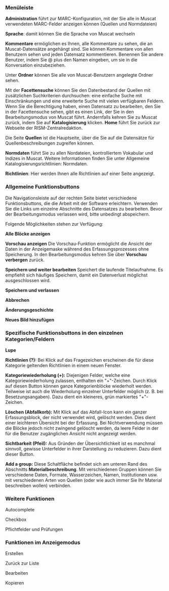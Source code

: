 ### Menüleiste  

**Administration** führt zur MARC-Konfiguration, mit der Sie alle in Muscat verwendeten MARC-Felder anzeigen können (Quellen und Normdateien)

**Sprache**: damit können Sie die Sprache von Muscat wechseln  

**Kommentare** ermöglichen es Ihnen, alle Kommentare zu sehen, die an Muscat-Datensätze angehängt sind. Sie können Kommentare von allen Benutzern sehen und jeden Datensatz kommentieren. Benennen Sie andere Benutzer, indem Sie @ plus den Namen eingeben, um sie in die Konversation einzubeziehen.

Unter **Ordner** können Sie alle von Muscat-Benutzern angelegte Ordner sehen.

Mit der **Facettensuche** können Sie den Datenbestand der Quellen mit zusätzlichen Suchkriterien durchsuchen: eine einfache Suche mit Einschränkungen und eine erweiterte Suche mit vielen verfügbaren Feldern. Wenn Sie die Berechtigung haben, einen Datensatz zu bearbeiten, den Sie in der Facettensuche sehen, gibt es einen Link, der Sie in den Bearbeitungsmodus von Muscat führt. Andernfalls kehren Sie zu Muscat zurück, indem Sie auf **Katalogisierung** klicken. **Home** führt Sie zurück zur Webseite der RISM-Zentralredaktion.

Die Seite **Quellen** ist die Hauptseite, über die Sie auf die Datensätze für Quellenbeschreibungen zugreifen können.

**Normdaten** führt Sie zu allen Nordateien, kontrolliertem Vokabular und Indizes in Muscat. Weitere Informationen finden Sie unter Allgemeine Katalogisierungsrichtlinien: Normdaten.

**Richtlinien**: Hier werden Ihnen alle Richtlinien auf einer Seite angezeigt.



### Allgemeine Funktionsbuttons

Die Navigationsleiste auf der rechten Seite bietet verschiedene Funktionsbuttons, die die Arbeit mit der Software erleichtern. Verwenden Sie die Links um einzelne Abschnitte des Datensatzes zu bearbeiten. Bevor der Bearbeitungsmodus verlassen wird, bitte unbedingt abspeichern.

Folgende Möglichkeiten stehen zur Verfügung:

**Alle Blöcke anzeigen**

**Vorschau anzeigen** Die Vorschau-Funktion ermöglicht die Ansicht der Daten in der Anzeigemaske während des Erfassungsprozesses ohne Speicherung. In den Bearbeitungsmodus kehren Sie über **Vorschau verbergen** zurück.

**Speichern und weiter bearbeiten** Speichert die laufende Titelaufnahme. Es empfiehlt sich häufiges Speichern, damit ein Datenverlust möglichst ausgeschlossen wird.

**Speichern und verlassen**

**Abbrechen**  



**Änderungsgeschichte**

**Neues Bild hinzufügen**



### Spezifische Funktionsbuttons in den einzelnen Kategorien/Feldern

**Lupe**

**Richtlinien (?):** Bei Klick auf das Fragezeichen erscheinen die für diese Kategorie geltenden Richtlinien in einem neuen Fenster.

**Kategoriewiederholung (+):** Diejenigen Felder, welche eine Kategoriewiederholung zulassen, enthalten ein "+"-Zeichen. Durch Klick auf diesen Button können ganze Kategorienblöcke wiederholt werden. Teilweise ist auch die Wiederholung einzelner Unterfelder möglich (z. B. bei Besetzungsangaben). Dazu dient ein kleineres, grün markiertes "+"-Zeichen.

**Löschen (Abfallkorb):** Mit Klick auf das Abfall-Icon kann ein ganzer Erfassungsblock, der nicht verwendet wird, gelöscht werden. Dies dient einer leichteren Übersicht bei der Erfassung. Bei Nichtverwendung müssen die Blöcke jedoch nicht zwingend gelöscht werden, da leere Felder in der für die Benutzer zugänglichen Ansicht nicht angezeigt werden.

**Sichtbarkeit (Pfeil):** Aus Gründen der Übersichtlichkeit ist es manchmal sinnvoll, gewisse Unterfelder in ihrer Darstellung zu reduzieren. Dazu dient dieser Button.

**Add a group:** Diese Schaltfläche befindet sich am unteren Rand des Abschnitts **Materialbeschreibung**. Mit verschiedenen Gruppen können Sie verschiedene Daten, Formate, Wasserzeichen, Namen, Institutionen usw. mit verschiedenen Arten von Quellen (oder wie auch immer Sie Ihr Material beschreiben wollen) verbinden.



### Weitere Funktionen
Autocomplete  

Checkbox  

Pflichtfelder und Prüfungen  




### Funktionen im Anzeigemodus
Erstellen  

Zurück zur Liste  

Bearbeiten  

Kopieren
